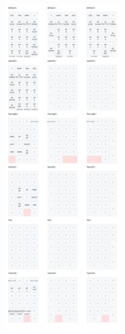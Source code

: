 <img src="keymap-drawer/kawvin_pad24_bothhand.svg" >
<img src="keymap-drawer/kawvin_pad24_lefthand.svg" >
<img src="keymap-drawer/kawvin_pad24_righthand.svg" >
